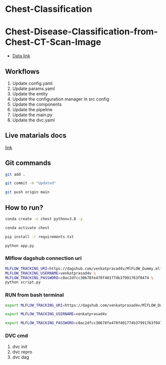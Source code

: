 # Chest-Classification
# Chest-Disease-Classification-from-Chest-CT-Scan-Image

 - [Data link](https://drive.google.com/file/d/1z0mreUtRmR-P-magILsDR3T7M6IkGXtY/view?usp=sharing)

## Workflows

1. Update config.yaml
2. Update params.yaml
3. Update the entity
4. Update the configuration manager in src config
5. Update the components
6. Update the pipeline 
7. Update the main.py
8. Update the dvc.yaml 



## Live matarials docs

[link](https://docs.google.com/document/d/1UFiHnyKRqgx8Lodsvdzu58LbVjdWHNf-uab2WmhE0A4/edit?usp=sharing)


## Git commands

```bash
git add .

git commit -m "Updated"

git push origin main
```

## How to run?

```bash
conda create -n chest python=3.8 -y
```

```bash
conda activate chest
```

```bash
pip install -r requirements.txt
```

```bash
python app.py
```

### Mlflow dagshub connection uri


```bash
MLFLOW_TRACKING_URI=https://dagshub.com/venkatprasad4v/MlFLOW_Dummy.mlflow \
MLFLOW_TRACKING_USERNAME=venkatprasad4v \
MLFLOW_TRACKING_PASSWORD=c0ac2dfcc30678fe470f401774b37991763f0474 \
python script.py
```

### RUN from bash terminal

```bash
export MLFLOW_TRACKING_URI=https://dagshub.com/venkatprasad4v/MlFLOW_Dummy.mlflow \

export MLFLOW_TRACKING_USERNAME=venkatprasad4v

export MLFLOW_TRACKING_PASSWORD=c0ac2dfcc30678fe470f401774b37991763f0474

```



### DVC cmd

1. dvc init
2. dvc repro
3. dvc dag